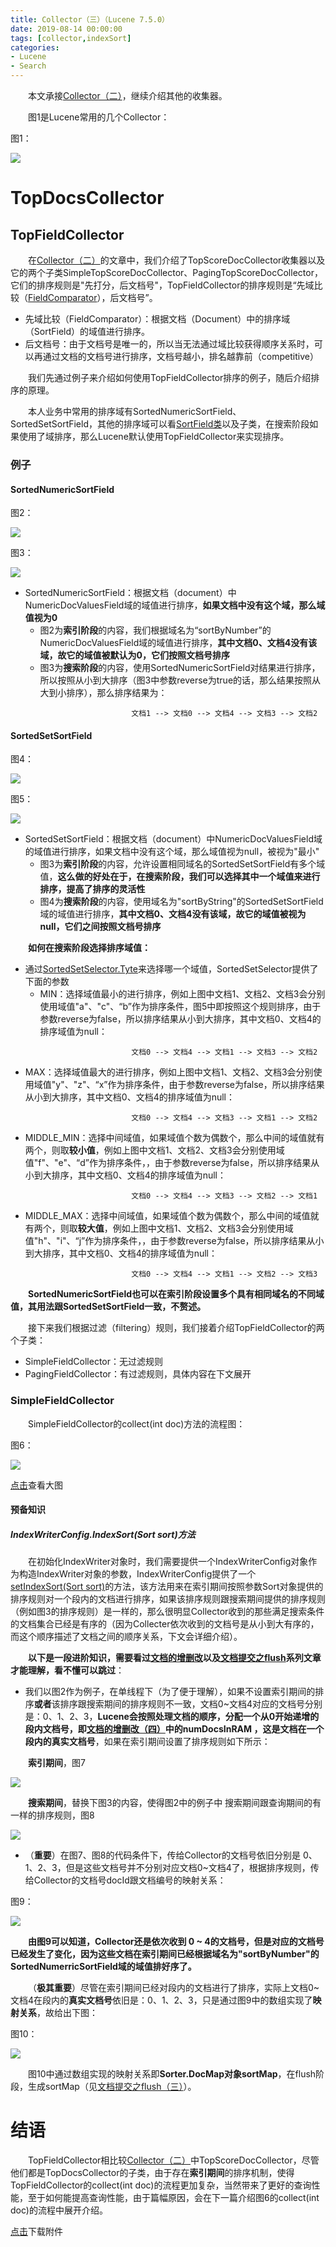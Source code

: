 ```yaml
---
title: Collector（三）（Lucene 7.5.0）
date: 2019-08-14 00:00:00
tags: [collector,indexSort]
categories:
- Lucene
- Search
---
```


&emsp;&emsp;本文承接[Collector（二）](https://www.amazingkoala.com.cn/Lucene/Search/2019/0813/Collector（二）)，继续介绍其他的收集器。

&emsp;&emsp;图1是Lucene常用的几个Collector：

图1：

<img src="http://www.amazingkoala.com.cn/uploads/lucene/Search/Collector/Collector（三）/1.png">

# TopDocsCollector


## TopFieldCollector

&emsp;&emsp;在[Collector（二）](https://www.amazingkoala.com.cn/Lucene/Search/2019/0813/Collector（二）)的文章中，我们介绍了TopScoreDocCollector收集器以及它的两个子类SimpleTopScoreDocCollector、PagingTopScoreDocCollector，它们的排序规则是"先打分，后文档号"，TopFieldCollector的排序规则是“先域比较（[FieldComparator](https://www.amazingkoala.com.cn/Lucene/Search/2019/0415/FieldComparator&&LeafFieldComparator)），后文档号”。

- 先域比较（FieldComparator）：根据文档（Document）中的排序域（SortField）的域值进行排序。
- 后文档号：由于文档号是唯一的，所以当无法通过域比较获得顺序关系时，可以再通过文档的文档号进行排序，文档号越小，排名越靠前（competitive）

&emsp;&emsp;我们先通过例子来介绍如何使用TopFieldCollector排序的例子，随后介绍排序的原理。

&emsp;&emsp;本人业务中常用的排序域有SortedNumericSortField、SortedSetSortField，其他的排序域可以看[SortField类](https://github.com/LuXugang/Lucene-7.5.0/blob/master/solr-7.5.0/lucene/core/src/java/org/apache/lucene/search/SortField.java)以及子类，在搜索阶段如果使用了域排序，那么Lucene默认使用TopFieldCollector来实现排序。

### 例子

#### SortedNumericSortField

图2：

<img src="http://www.amazingkoala.com.cn/uploads/lucene/Search/Collector/Collector（三）/2.png">

图3：

<img src="http://www.amazingkoala.com.cn/uploads/lucene/Search/Collector/Collector（三）/3.png">

- SortedNumericSortField：根据文档（document）中NumericDocValuesField域的域值进行排序，**如果文档中没有这个域，那么域值视为0**
  - 图2为**索引阶段**的内容，我们根据域名为“sortByNumber”的NumericDocValuesField域的域值进行排序，**其中文档0、文档4没有该域，故它的域值被默认为0，它们按照文档号排序**
  - 图3为**搜索阶段**的内容，使用SortedNumericSortField对结果进行排序，所以按照从小到大排序（图3中参数reverse为true的话，那么结果按照从大到小排序），那么排序结果为：

```text
                           文档1 --> 文档0 --> 文档4 --> 文档3 --> 文档2
```

#### SortedSetSortField

图4：

<img src="http://www.amazingkoala.com.cn/uploads/lucene/Search/Collector/Collector（三）/4.png">

图5：

<img src="http://www.amazingkoala.com.cn/uploads/lucene/Search/Collector/Collector（三）/5.png">

- SortedSetSortField：根据文档（document）中NumericDocValuesField域的域值进行排序，如果文档中没有这个域，那么域值视为null，被视为"最小"
  - 图3为**索引阶段**的内容，允许设置相同域名的SortedSetSortField有多个域值，**这么做的好处在于，在搜索阶段，我们可以选择其中一个域值来进行排序，提高了排序的灵活性**
  - 图4为**搜索阶段**的内容，使用域名为"sortByString"的SortedSetSortField域的域值进行排序，**其中文档0、文档4没有该域，故它的域值被视为null，它们之间按照文档号排序**

&emsp;&emsp;**如何在搜索阶段选择排序域值：**

- 通过[SortedSetSelector.Tyte](https://github.com/LuXugang/Lucene-7.5.0/blob/master/solr-7.5.0/lucene/core/src/java/org/apache/lucene/search/SortedSetSelector.java)来选择哪一个域值，SortedSetSelector提供了下面的参数
  - MIN：选择域值最小的进行排序，例如上图中文档1、文档2、文档3会分别使用域值"a"、"c"、“b”作为排序条件，图5中即按照这个规则排序，由于参数reverse为false，所以排序结果从小到大排序，其中文档0、文档4的排序域值为null：

```text
                           文档0 --> 文档4 --> 文档1 --> 文档3 --> 文档2
```

  - MAX：选择域值最大的进行排序，例如上图中文档1、文档2、文档3会分别使用域值"y"、"z"、“x”作为排序条件，由于参数reverse为false，所以排序结果从小到大排序，其中文档0、文档4的排序域值为null：

```text
                           文档0 --> 文档4 --> 文档3 --> 文档1 --> 文档2
```

  - MIDDLE_MIN：选择中间域值，如果域值个数为偶数个，那么中间的域值就有两个，则取**较小值**，例如上图中文档1、文档2、文档3会分别使用域值"f"、"e"、“d”作为排序条件，，由于参数reverse为false，所以排序结果从小到大排序，其中文档0、文档4的排序域值为null：

```text
                           文档0 --> 文档4 --> 文档3 --> 文档2 --> 文档1
```

  - MIDDLE_MAX：选择中间域值，如果域值个数为偶数个，那么中间的域值就有两个，则取**较大值**，例如上图中文档1、文档2、文档3会分别使用域值"h"、"i"、“j”作为排序条件，，由于参数reverse为false，所以排序结果从小到大排序，其中文档0、文档4的排序域值为null：

```text
                           文档0 --> 文档4 --> 文档1 --> 文档2 --> 文档3
```

&emsp;&emsp;**SortedNumericSortField也可以在索引阶段设置多个具有相同域名的不同域值，其用法跟SortedSetSortField一致，不赘述。**

&emsp;&emsp;接下来我们根据过滤（filtering）规则，我们接着介绍TopFieldCollector的两个子类：

- SimpleFieldCollector：无过滤规则
- PagingFieldCollector：有过滤规则，具体内容在下文展开

### SimpleFieldCollector

&emsp;&emsp;SimpleFieldCollector的collect(int doc)方法的流程图：

图6：

<img src="http://www.amazingkoala.com.cn/uploads/lucene/Search/Collector/Collector（三）/6.png">

[点击](http://www.amazingkoala.com.cn/uploads/lucene/Search/Collector/Collector（三）/simplefieldcollector.html)查看大图

#### 预备知识

##### IndexWriterConfig.IndexSort(Sort sort)方法

&emsp;&emsp;在初始化IndexWriter对象时，我们需要提供一个IndexWriterConfig对象作为构造IndexWriter对象的参数，IndexWriterConfig提供了一个[setIndexSort(Sort sort)](https://github.com/LuXugang/Lucene-7.5.0/blob/master/solr-7.5.0/lucene/core/src/java/org/apache/lucene/index/IndexWriterConfig.java)的方法，该方法用来在索引期间按照参数Sort对象提供的排序规则对一个段内的文档进行排序，如果该排序规则跟搜索期间提供的排序规则（例如图3的排序规则）是一样的，那么很明显Collector收到的那些满足搜索条件的文档集合已经是有序的（因为Collecter依次收到的文档号是从小到大有序的，而这个顺序描述了文档之间的顺序关系，下文会详细介绍）。

&emsp;&emsp;**以下是一段进阶知识，需要看过[文档的增删改](https://www.amazingkoala.com.cn/Lucene/Index/2019/0626/文档的增删改（一）)以及[文档提交之flush](https://www.amazingkoala.com.cn/Lucene/Index/2019/0716/文档提交之flush（一）)系列文章才能理解，看不懂可以跳过**：

- 我们以图2作为例子，在单线程下（为了便于理解），如果不设置索引期间的排序**或者**该排序跟搜索期间的排序规则不一致，文档0~文档4对应的文档号分别是：0、1、2、3，**Lucene会按照处理文档的顺序，分配一个从0开始递增的段内文档号，即[文档的增删改（四）](https://www.amazingkoala.com.cn/Lucene/Index/2019/0704/文档的增删改（四）)中的numDocsInRAM ，这是文档在一个段内的真实文档号**，如果在索引期间设置了排序规则如下所示：

&emsp;&emsp;**索引期间**，图7

<img src="https://www.amazingkoala.com.cn/uploads/lucene/Search/Collector/Collector（三）/7.png">

&emsp;&emsp;**搜索期间**，替换下图3的内容，使得图2中的例子中 搜索期间跟查询期间的有一样的排序规则，图8

<img src="https://www.amazingkoala.com.cn/uploads/lucene/Search/Collector/Collector（三）/8.png">

- （**重要**）在图7、图8的代码条件下，传给Collector的文档号依旧分别是 0、1、2、3，但是这些文档号并不分别对应文档0~文档4了，根据排序规则，传给Collector的文档号docId跟文档编号的映射关系：

图9：

<img src="http://www.amazingkoala.com.cn/uploads/lucene/Search/Collector/Collector（三）/9.png">

&emsp;&emsp;**由图9可以知道，Collector还是依次收到 0 ~ 4的文档号，但是对应的文档号已经发生了变化，因为这些文档在索引期间已经根据域名为"sortByNumber"的SortedNumerricSortField域的域值排好序了。**

&emsp;&emsp;（**极其重要**）尽管在索引期间已经对段内的文档进行了排序，实际上文档0~文档4在段内的**真实文档号**依旧是：0、1、2、3，只是通过图9中的数组实现了**映射关系**，故给出下图：

图10：

<img src="http://www.amazingkoala.com.cn/uploads/lucene/Search/Collector/Collector（三）/10.png">

&emsp;&emsp;图10中通过数组实现的映射关系即**Sorter.DocMap对象sortMap**，在flush阶段，生成sortMap（见[文档提交之flush（三）](https://www.amazingkoala.com.cn/Lucene/Index/2019/0725/文档提交之flush（三）)）。

# 结语

&emsp;&emsp;TopFieldCollector相比较[Collector（二）](https://www.amazingkoala.com.cn/Lucene/Search/2019/0813/Collector（二）)中TopScoreDocCollector，尽管他们都是TopDocsCollector的子类，由于存在**索引期间**的排序机制，使得TopFieldCollector的collect(int doc)的流程更加复杂，当然带来了更好的查询性能，至于如何能提高查询性能，由于篇幅原因，会在下一篇介绍图6的collect(int doc)的流程中展开介绍。

[点击](http://www.amazingkoala.com.cn/attachment/Lucene/Search/Collector/Collector（三）/Collector（三）.zip)下载附件


